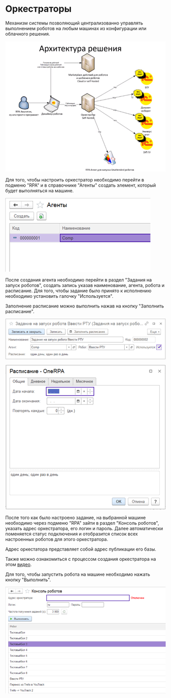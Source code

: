 # Оркестраторы

Механизм системы позволяющий централизованно управлять выполнением роботов на любым машинах из конфигурации или облачного решения.

![](<../.gitbook/assets/image (13).png>)

Для того, чтобы настроить оркестратор необходимо перейти в подменю "RPA" и в справочнике "Агенты" создать элемент, который будет выполняться на машине.

![](<../.gitbook/assets/image (14).png>)

После создания агента необходимо перейти в раздел "Задания на запуск роботов", создать запись указав наименование, агента, робота и расписание. Для того, чтобы задание было принято к исполнению необходимо установить галочку "Используется".

Заполнение расписание можно выполнить нажав на кнопку "Заполнить расписание".

![](<../.gitbook/assets/image (18).png>)

![](<../.gitbook/assets/image (19).png>)

После того как было настроено задание, на выбранной машине необходимо через подменю "RPA" зайти в раздел "Консоль роботов", указать адрес оркестратора, его логин и пароль. Далее автоматически поменяется статус подключения и отобразится список всех настроенных роботов для этого оркестратора.

Адрес оркестатора представляет собой адрес публикации его базы.

Также можно ознакомиться с процессом создания оркестратора на этом [видео](https://youtu.be/t3jkSR1q018).

Для того, чтобы запустить робота на машине необходимо нажать кнопку "Выполнить".

![](<../.gitbook/assets/image (20).png>)
